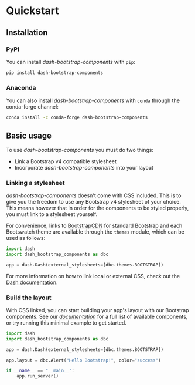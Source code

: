 # Quickstart

## Installation

### PyPI

You can install _dash-bootstrap-components_ with `pip`:

```sh
pip install dash-bootstrap-components
```

### Anaconda

You can also install _dash-bootstrap-components_ with `conda` through the
conda-forge channel:

```sh
conda install -c conda-forge dash-bootstrap-components
```

## Basic usage

To use _dash-bootstrap-components_ you must do two things:

- Link a Bootstrap v4 compatible stylesheet
- Incorporate _dash-bootstrap-components_ into your layout

### Linking a stylesheet

_dash-bootstrap-components_ doesn't come with CSS included. This is to give you the freedom to use any Bootstrap v4 stylesheet of your choice. This means however that in order for the components to be styled properly, you must link to a stylesheet yourself.

For convenience, links to [BootstrapCDN][bootstrapcdn] for standard Bootstrap and each Bootswatch theme are available through the `themes` module, which can be used as follows:

```python
import dash
import dash_bootstrap_components as dbc

app = dash.Dash(external_stylesheets=[dbc.themes.BOOTSTRAP])
```

For more information on how to link local or external CSS, check out the [Dash documentation][dash-docs-external].

### Build the layout

With CSS linked, you can start building your app's layout with our Bootstrap components. See our [_documentation_][docs-components] for a full list of available components, or try running this minimal example to get started.

```python
import dash
import dash_bootstrap_components as dbc

app = dash.Dash(external_stylesheets=[dbc.themes.BOOTSTRAP])

app.layout = dbc.Alert("Hello Bootstrap!", color="success")

if __name__ == "__main__":
    app.run_server()
```

[dash-docs-external]: https:/dash.plot.ly/external-resources
[docs-components]: /l/components
[bootstrapcdn]: https://www.bootstrapcdn.com/
